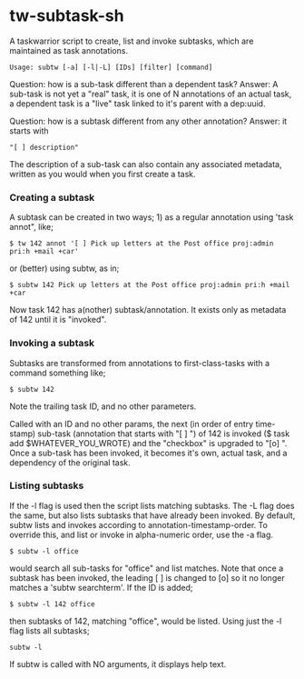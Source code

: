 # tw-subtask-sh

A taskwarrior script to create, list and invoke subtasks, which are maintained as task annotations.

```
Usage: subtw [-a] [-l|-L] [IDs] [filter] [command]
```

Question: how is a sub-task different than a dependent task? 
Answer: A sub-task is not yet a "real" task, it is one of N annotations of an actual task, a dependent task is a "live" task linked to it's parent with a dep:uuid. 

Question: how is a subtask different from any other annotation?
Answer: it starts with

```
"[ ] description" 
```

The description of a sub-task can also contain any associated metadata, written as you would when you first create a task. 

### Creating a subtask

A subtask can be created in two ways; 1) as a regular annotation using 'task annot", like;

```
$ tw 142 annot '[ ] Pick up letters at the Post office proj:admin pri:h +mail +car'
```

or (better) using subtw, as in;

```
$ subtw 142 Pick up letters at the Post office proj:admin pri:h +mail +car
```

Now task 142 has a(nother) subtask/annotation. It exists only as metadata of 142 until it is "invoked".

### Invoking a subtask

Subtasks are transformed from annotations to first-class-tasks with a command something like;

```
$ subtw 142
```

Note the trailing task ID, and no other parameters.

Called with an ID and no other params, the next (in order of entry time-stamp) sub-task (annotation that starts with "[ ] ") of 142 is invoked ($ task add $WHATEVER_YOU_WROTE) and the "checkbox" is upgraded to "[o] ". Once a sub-task has been invoked, it becomes it's own, actual task, and a dependency of the original task. 

### Listing subtasks

If the -l flag is used then the script lists matching subtasks. The -L flag does the same, but also lists subtasks that have already been invoked. By default, subtw lists and invokes according to annotation-timestamp-order. To override this, and list or invoke in alpha-numeric order, use the -a flag.

```
$ subtw -l office
```

would search all sub-tasks for "office" and list matches. Note that once a subtask has been invoked, the leading [  ] is changed to [o] so it no longer matches a 'subtw searchterm'. If the ID is added;
```
$ subtw -l 142 office
```
then subtasks of 142, matching "office", would be listed. Using just the -l flag lists all subtasks;
```
subtw -l
```

If subtw is called with NO arguments, it displays help text.


